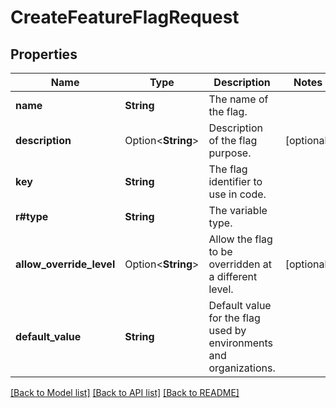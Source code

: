 # CreateFeatureFlagRequest

## Properties

Name | Type | Description | Notes
------------ | ------------- | ------------- | -------------
**name** | **String** | The name of the flag. | 
**description** | Option<**String**> | Description of the flag purpose. | [optional]
**key** | **String** | The flag identifier to use in code. | 
**r#type** | **String** | The variable type. | 
**allow_override_level** | Option<**String**> | Allow the flag to be overridden at a different level. | [optional]
**default_value** | **String** | Default value for the flag used by environments and organizations. | 

[[Back to Model list]](../README.md#documentation-for-models) [[Back to API list]](../README.md#documentation-for-api-endpoints) [[Back to README]](../README.md)


